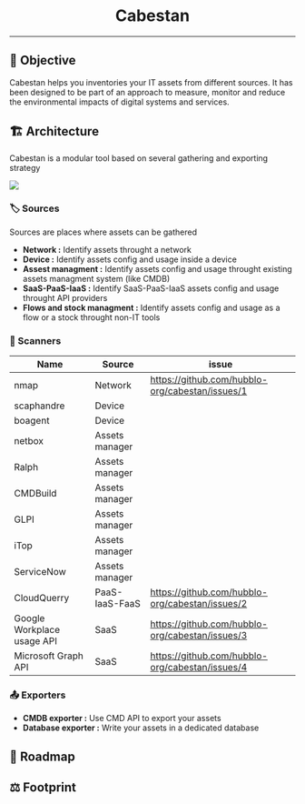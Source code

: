 <h1 align="center">
  Cabestan
</h1>

---
## 🎯 Objective

Cabestan helps you inventories your IT assets from different sources. It has been designed to be part of an approach to measure, monitor and reduce the environmental impacts of digital systems and services.

## 🏗️ Architecture

Cabestan is a modular tool based on several gathering and exporting strategy

<img src="https://github.com/hubblo-org/cabestan/blob/main/CABESTAN - MACRO VUE.jpg">

### 🏷️ Sources

Sources are places where assets can be gathered

* **Network :** Identify assets throught a network
* **Device :** Identify assets config and usage inside a device
* **Assest managment :** Identify assets config and usage throught existing assets managment system (like CMDB)
* **SaaS-PaaS-IaaS :** Identify SaaS-PaaS-IaaS assets config and usage throught API providers
* **Flows and stock managment :** Identify assets config and usage as a flow or a stock throught non-IT tools

### 🔬 Scanners

| Name                       | Source         | issue |
|----------------------------|----------------|-------|
| nmap                       | Network        | https://github.com/hubblo-org/cabestan/issues/1 |
| scaphandre                 | Device         |       |
| boagent                    | Device         |       |
| netbox                     | Assets manager |       |
| Ralph                      | Assets manager |       |
| CMDBuild                   | Assets manager |       |
| GLPI                       | Assets manager |       |
| iTop                       | Assets manager |       |
| ServiceNow                 | Assets manager |       |
| CloudQuerry                | PaaS-IaaS-FaaS |  https://github.com/hubblo-org/cabestan/issues/2   |
| Google Workplace usage API | SaaS           |  https://github.com/hubblo-org/cabestan/issues/3   |
| Microsoft Graph API        | SaaS           |  https://github.com/hubblo-org/cabestan/issues/4     |

### 📤 Exporters

* **CMDB exporter :** Use CMD API to export your assets
* **Database exporter :** Write your assets in a dedicated database 

## 📅 Roadmap

## ⚖️  Footprint
